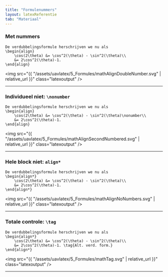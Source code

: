 ```yaml
---
title: "Formulenummers"
layout: latexReferentie
tab: "Materiaal"
---
```


### Met nummers

```
De verdubbelingsformule herschrijven we nu als
\begin{align}
    \cos(2\theta) &= \cos^2(\theta) - \sin^2(\theta)\\
    &= 2\cos^2(\theta)-1.
\end{align}
```

<img src="{{ "/assets/uavlatex/5_Formules/mathAlignDoubleNumber.svg" | relative_url }}"
class="latexoutput" />

---

<script>setTokenHighlights(["\\\\nonumber","\\\\aaaaa"]);</script>

### Individueel niet: `\nonumber`

```
De verdubbelingsformule herschrijven we nu als
\begin{align}
    \cos(2\theta) &= \cos^2(\theta) - \sin^2(\theta)\nonumber\\
    &= 2\cos^2(\theta)-1.
\end{align}
```

<!-- <script>//setTokenHighlights([]);
</script>

<pre>
<code>De verdubbelingsformule herschrijven we nu als
\begin{align}
    \cos(2\theta) &amp;= \cos^2(\theta) - \sin^2(\theta)<span style="color:red">\nonumber</span>\\
    &amp;= 2\cos^2(\theta)-1.
\end{align}</code>
</pre> -->

<img src="{{ "/assets/uavlatex/5_Formules/mathAlignSecondNumbered.svg" | relative_url }}"
class="latexoutput" />

---

### Hele block niet: `align*`

```
De verdubbelingsformule herschrijven we nu als
\begin{align*}
    \cos(2\theta) &= \cos^2(\theta) - \sin^2(\theta)\\
    &= 2\cos^2(\theta)-1.
\end{align*}
```

<img src="{{ "/assets/uavlatex/5_Formules/mathAlignNoNumbers.svg" | relative_url }}"
class="latexoutput" />

---

### Totale controle: `\tag`

```
De verdubbelingsformule herschrijven we nu als
\begin{align*}
    \cos(2\theta) &= \cos^2(\theta) - \sin^2(\theta)\\
    &= 2\cos^2(\theta)-1. \tag{Alt. verd. form.}
\end{align*}
```

<img src="{{ "/assets/uavlatex/5_Formules/mathTag.svg" | relative_url }}"
class="latexoutput" />

---
